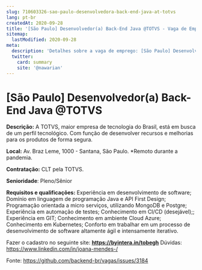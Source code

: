 ```yaml
---
slug: 710603326-sao-paulo-desenvolvedora-back-end-java-at-totvs
lang: pt-br
createdAt: 2020-09-28
title: '[São Paulo] Desenvolvedor(a) Back-End Java @TOTVS - Vaga de Emprego'
sitemap:
  lastModified: 2020-09-28
meta:
  description: 'Detalhes sobre a vaga de emprego: [São Paulo] Desenvolvedor(a) Back-End Java @TOTVS'
  twitter:
    card: summary
    site: '@nawarian'
---
```


# [São Paulo] Desenvolvedor(a) Back-End Java @TOTVS

**Descrição:** A TOTVS, maior empresa de tecnologia do Brasil, está em busca de um perfil tecnológico. Com função de desenvolver recursos e melhorias para os produtos de forma segura.

**Local:** Av. Braz Leme, 1000 - Santana, São Paulo.
*Remoto durante a pandemia.

**Contratação:** CLT pela TOTVS.

**Senioridade**: Pleno/Sênior

**Requisitos e qualificações:**
Experiência em desenvolvimento de software;
Domínio em linguagem de programação Java e API First Design;
Programação orientada a micro serviços, utilizando MongoDB e Postgre;
Experiência em automação de testes;
Conhecimento em CI/CD (desejável);;
Experiência em GIT;
Conhecimento em ambiente Cloud Azure;
Conhecimento em Kubernetes;
Conforto em trabalhar em um processo de desenvolvimento de software altamente ágil e intensamente iterativo.

Fazer o cadastro no seguinte site: **https://byintera.in/tobegh** 
Dúvidas: https://www.linkedin.com/in/joana-mendes-/

Fonte: https://github.com/backend-br/vagas/issues/3184